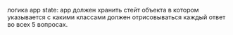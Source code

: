 логика
app state:
app должен хранить стейт объекта в котором указывается с какими классами должен отрисовываться каждый ответ во всех 5 вопросах.


